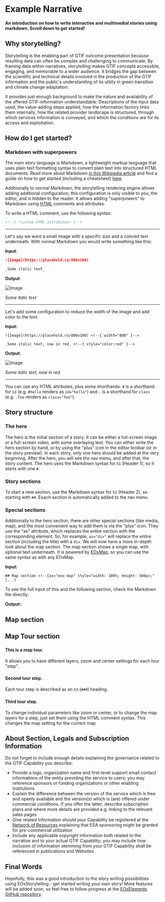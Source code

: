 # Example Narrative <!--{ as="video" mode="hero" src="https://dlmultimedia.esa.int/download/public/videos/2023/06/010/2306_010_AR_EN.mp4" }-->

#### An introduction on how to write interactive and multimedial stories using markdown. Scroll down to get started! <!--{ style="font-size:1rem;opacity:0.7;margin-top:1rem;" }-->

## Why storytelling?

Storytelling is the enabling part of GTIF outcome presentation because resulting data can often be complex and challenging to communicate. By framing data within narratives, storytelling makes GTIF concepts accessible, engaging, and memorable to a wider audience. It bridges the gap between the scientific and technical details involved in the production of the GTIF information and the public's understanding of its utility in green transition and climate change adaptation. 

It provides just enough background to make the nature and availability of the offered GTIF-information understandable: Descriptions of the input data used, the value-adding steps applied, how the information factory links them internally, how the related provider landscape is structured, through which services information is conveyed, and which the conditions are for its access and exploitation.

## How do I get started?

### Markdown with superpowers

The main story language is Markdown, a lightweight markup language that uses plain text formatting syntax to convert plain text into structured HTML documents. Read more about Markdown [in this Wikipedia article](https://en.wikipedia.org/wiki/Markdown) and find a guide on how to get started (including a cheatsheet) [here](https://www.markdownguide.org/).

Addtiionally to normal Markdown, the storytelling rendering engine allows adding additional configuration; this configuration is only visible to you, the editor, and is hidden to the reader.
It allows adding "superpowers" to Markdown using [HTML](https://en.wikipedia.org/wiki/HTML) comments and attributes.

To write a HTML comment, use the following syntax:

```html
<!--{ *custom HTML attributes* }-->
```

---

Let's say we want a small image with a specific size and a colored text underneath. With normal Markdown you would write something like this:

**Input**:

```md
![Image](https://placehold.co/800x100)

_Some italic text_
```

**Output**:

![Image](https://placehold.co/800x100)

_Some italic text_

---

Let's add some configuration to reduce the width of the image and add color to the text:

**Input:**
```
![Image](https://placehold.co/800x100) <!--{ width="800" }-->

_Some italic text, now in red_ <!--{ style="color:red" }-->
```

**Output**:

![Image](https://placehold.co/800x100) <!--{ width="300" }-->

_Some italic text, now in red_ <!--{ style="color:red" }-->

---

You can use any HTML attributes, plus some shorthands: `#` is a shorthand for `id` (e.g. `#hello` renders as `id="hello"`) and `.` is a shorthand for `class` (e.g. `.foo` renders as `class="foo"`).

## Story structure

### The hero

The hero is the initial section of a story. It can be either a full-screen image or a full-screen video, with some overlaying text. You can either write the hero section by hand, or by using the "plus" icon in the editor toolbar (or in the story preview).
In each story, only one hero should be added at the very beginning. After the hero, you will see the nav menu, and after that, the story content. The hero uses the Markdown syntax for `h1` (Header 1), so it starts with one `#`.

### Story sections

To start a new section, use the Markdown syntax for `h2` (Header 2), so starting with `##`. Eeach section is automatically added to the nav menu.

### Special sections

Additionally to the hero section, there are other special sections (like media, map), and the most convenient way to add them is via the "plus" icon. They use the "as" attribute, which replaces the entire section with the corresponding element. So, for example, `as="div"` will replace the entire section (including the title) with a `div`.
We will now have a more in-depth look about the map section. The map section shows a single map, with optional text underneath. It is powered by [EOxMap](https://eox-a.github.io/EOxElements/?path=/docs/elements-eox-map--docs), so you can use the same syntax as with any EOxMap.

**Input:**

```
## Map section <!--{as="eox-map" style="width: 100%; height: 500px;" [...]
```

To see the full input of this and the following section, check the Markdown file directly.

**Output:**:
## Map section <!--{as="eox-map" style="width: 100%; height: 500px;" config='{ "controls": { "Zoom": {}, "Attribution": {}, "FullScreen": {}, "OverviewMap": { "layers": [ { "type": "Tile", "properties": { "id": "overviewMap" }, "source": { "type": "OSM" } } ] } }, "layers": [ { "type": "Tile", "properties": { "id": "overviewMap" }, "source": { "type": "TileWMS", "url": "https://ows.mundialis.de/services/service", "params": { "LAYERS": "TOPO-WMS" } } } ], "view": { "center": [15,48], "zoom": 1 } }'}-->

## Map Tour section <!--{ as="eox-map" mode="tour" }-->

### <!--{ layers='[{"type":"Tile","properties":{"id":"osm"},"source":{"type":"OSM"}}]' center=[12.46,41.89] zoom="5" animationOptions="{duration:500}" }-->

#### This is a map tour.

It allows you to have different layers, zoom and center settings for each tour "step".

### <!--{ layers='[{"type":"Tile","properties":{"id":"customId"},"source":{"type":"WMTSCapabilities","url":"https://tiles.maps.eox.at/wmts/1.0.0/WMTSCapabilities.xml","layer":"s2cloudless-2017"}},{"type":"Tile","properties":{"id":"osm"},"source":{"type":"OSM"}}]' center=[12.46,41.89] zoom="10" }-->

#### Second tour step.

Each tour step is described as an `h3` (`###`) heading.

### <!--{ layers='[{"type":"Tile","properties":{"id":"customId"},"source":{"type":"WMTSCapabilities","url":"https://tiles.maps.eox.at/wmts/1.0.0/WMTSCapabilities.xml","layer":"s2cloudless-2017"}},{"type":"Tile","properties":{"id":"osm"},"source":{"type":"OSM"}}]' center="[16.36,48.2]" zoom="10" animationOptions="{duration:500}" }-->

#### Third tour step.

To change individual parameters like zoom or center, or to change the map layers for a step, just set them using the HTML comment syntax. This changes the map setting for the current map

## About Section, Legals and Subscription Information

Do not forget to include enough details explaining the governance related to the GTIF Capability you describe: 
- Provide a logo, organization name and first-level support email contact informations of the entity providing the service to users; you may reference sponsors or funding organizations or other enabling institutions  
- Explain the difference between the version of the service which is free and openly available and the version(s) which is (are) offered under commercial conditions. If you offer the latter, describe subscription plans and where more details are provided e.g. linking to the relevant sales pages
- Give related information should your Capability be registered at the [Network of Resources](https://eo4society.esa.int/network-of-resources) explaining that ESA sponsoring might be granted for pre-commercial utilization
- Include any applicable copyright information both related to the narrative and to your actual GTIF Capability; you may include how inclusion of information stemming from your GTIF Capability shall be referenced in publications and Websites 

## Final Words

Hopefully, this was a good introduction to the story writing possibilities using EOxStorytelling - get started writing your own story!
More features will be added soon, so feel free to follow progress at the [EOxElements GitHub repository](https://github.com/EOX-A/EOxElements).
